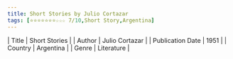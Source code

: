```yaml
---
title: Short Stories by Julio Cortazar
tags: [⭐⭐⭐⭐⭐⭐⭐☆☆☆ 7/10,Short Story,Argentina]
---     
```

| Title | Short Stories  |
| Author |  Julio Cortazar  |
| Publication Date | 1951   |
| Country | Argentina |
| Genre | Literature  |
        